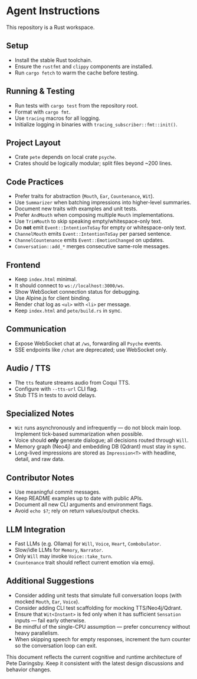 # Agent Instructions

This repository is a Rust workspace.

## Setup

* Install the stable Rust toolchain.
* Ensure the `rustfmt` and `clippy` components are installed.
* Run `cargo fetch` to warm the cache before testing.

## Running & Testing

* Run tests with `cargo test` from the repository root.
* Format with `cargo fmt`.
* Use `tracing` macros for all logging.
* Initialize logging in binaries with `tracing_subscriber::fmt::init()`.

## Project Layout

* Crate `pete` depends on local crate `psyche`.
* Crates should be logically modular; split files beyond \~200 lines.

## Code Practices

* Prefer traits for abstraction (`Mouth`, `Ear`, `Countenance`, `Wit`).
* Use `Summarizer` when batching impressions into higher-level summaries.
* Document new traits with examples and unit tests.
* Prefer `AndMouth` when composing multiple `Mouth` implementations.
* Use `TrimMouth` to skip speaking empty/whitespace-only text.
* Do **not** emit `Event::IntentionToSay` for empty or whitespace-only text.
* `ChannelMouth` emits `Event::IntentionToSay` per parsed sentence.
* `ChannelCountenance` emits `Event::EmotionChanged` on updates.
* `Conversation::add_*` merges consecutive same-role messages.

## Frontend

* Keep `index.html` minimal.
* It should connect to `ws://localhost:3000/ws`.
* Show WebSocket connection status for debugging.
* Use Alpine.js for client binding.
* Render chat log as `<ul>` with `<li>` per message.
* Keep `index.html` and `pete/build.rs` in sync.

## Communication

* Expose WebSocket chat at `/ws`, forwarding all `Psyche` events.
* SSE endpoints like `/chat` are deprecated; use WebSocket only.

## Audio / TTS

* The `tts` feature streams audio from Coqui TTS.
* Configure with `--tts-url` CLI flag.
* Stub TTS in tests to avoid delays.

## Specialized Notes

* `Wit` runs asynchronously and infrequently — do not block main loop. Implement
  tick-based summarization when possible.
* Voice should **only** generate dialogue; all decisions routed through `Will`.
* Memory graph (Neo4j) and embedding DB (Qdrant) must stay in sync.
* Long-lived impressions are stored as `Impression<T>` with headline, detail, and raw data.

## Contributor Notes

* Use meaningful commit messages.
* Keep README examples up to date with public APIs.
* Document all new CLI arguments and environment flags.
* Avoid `echo $?`; rely on return values/output checks.

## LLM Integration

* Fast LLMs (e.g. Ollama) for `Will`, `Voice`, `Heart`, `Combobulator`.
* Slow/idle LLMs for `Memory`, `Narrator`.
* Only `Will` may invoke `Voice::take_turn`.
* `Countenance` trait should reflect current emotion via emoji.

## Additional Suggestions

* Consider adding unit tests that simulate full conversation loops (with mocked `Mouth`, `Ear`, `Voice`).
* Consider adding CLI test scaffolding for mocking TTS/Neo4j/Qdrant.
* Ensure that `Wit<Instant>` is fed only when it has sufficient `Sensation` inputs — fail early otherwise.
* Be mindful of the single-CPU assumption — prefer concurrency without heavy parallelism.
* When skipping speech for empty responses, increment the turn counter so the conversation loop can exit.

This document reflects the current cognitive and runtime architecture of Pete Daringsby. Keep it consistent with the latest design discussions and behavior changes.
